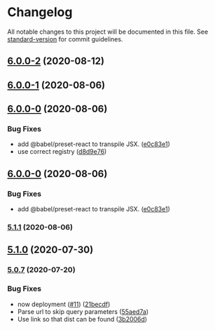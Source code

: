 # Changelog

All notable changes to this project will be documented in this file. See [standard-version](https://github.com/conventional-changelog/standard-version) for commit guidelines.

## [6.0.0-2](https://github.com/amccloud/storybook-addons-abstract/compare/v6.0.0-1...v6.0.0-2) (2020-08-12)

## [6.0.0-1](https://github.com/amccloud/storybook-addons-abstract/compare/v5.1.1...v6.0.0-1) (2020-08-06)

## [6.0.0-0](https://github.com/amccloud/storybook-addons-abstract/compare/v5.1.0...v6.0.0-0) (2020-08-06)


### Bug Fixes

* add @babel/preset-react to transpile JSX. ([e0c83e1](https://github.com/amccloud/storybook-addons-abstract/commit/e0c83e10d8bf774c444b3f6c1eae3baa689a4483))
* use correct registry ([d8d9e76](https://github.com/amccloud/storybook-addons-abstract/commit/d8d9e7608a8a0aac56bc158f5d8b4371e230c22b))

## [6.0.0-0](https://github.com/amccloud/storybook-addons-abstract/compare/v5.1.0...v6.0.0-0) (2020-08-06)


### Bug Fixes

* add @babel/preset-react to transpile JSX. ([e0c83e1](https://github.com/amccloud/storybook-addons-abstract/commit/e0c83e10d8bf774c444b3f6c1eae3baa689a4483))

### [5.1.1](https://github.com/amccloud/storybook-addons-abstract/compare/v5.1.0...v5.1.1) (2020-08-06)

## [5.1.0](https://github.com/amccloud/storybook-addons-abstract/compare/v5.0.7...v5.1.0) (2020-07-30)

### [5.0.7](https://github.com/amccloud/storybook-addons-abstract/compare/v5.0.7-pre.0...v5.0.7) (2020-07-20)


### Bug Fixes

* now deployment ([#11](https://github.com/amccloud/storybook-addons-abstract/issues/11)) ([21becdf](https://github.com/amccloud/storybook-addons-abstract/commit/21becdf2fde93586dabf3f5a07d516811ea8bd85))
* Parse url to skip query parameters ([55aed7a](https://github.com/amccloud/storybook-addons-abstract/commit/55aed7a43f895bdaeabeef5797ebf273c809cbd3))
* Use link so that dist can be found ([3b2006d](https://github.com/amccloud/storybook-addons-abstract/commit/3b2006df3246e4037f3fa3325e6aa28bceb202fc))
